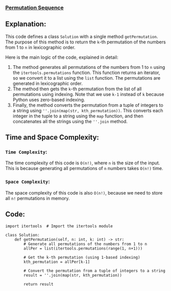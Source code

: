 ### [Permutation Sequence](https://leetcode.com/problems/permutation-sequence/description/)

## Explanation:
This code defines a class `Solution` with a single method `getPermutation`. The purpose of this method is to return the `k`-th permutation of the numbers from 1 to `n` in lexicographic order.

Here is the main logic of the code, explained in detail:

1. The method generates all permutations of the numbers from 1 to `n` using the `itertools.permutations` function. This function returns an iterator, so we convert it to a list using the `list` function. The permutations are generated in lexicographic order.
2. The method then gets the `k`-th permutation from the list of all permutations using indexing. Note that we use `k-1` instead of `k` because Python uses zero-based indexing.
3. Finally, the method converts the permutation from a tuple of integers to a string using `''.join(map(str, kth_permutation))`. This converts each integer in the tuple to a string using the `map` function, and then concatenates all the strings using the `''.join` method.

## Time and Space Complexity:
### `Time Complexity`:
The time complexity of this code is `O(n!)`, where `n` is the size of the input. This is because generating all permutations of `n` numbers takes `O(n!)` time.

### `Space Complexity`:
The space complexity of this code is also `O(n!)`, because we need to store all `n!` permutations in memory.

## Code:
```
import itertools  # Import the itertools module

class Solution:
    def getPermutation(self, n: int, k: int) -> str:
        # Generate all permutations of the numbers from 1 to n
        allPer = list(itertools.permutations(range(1, n+1)))
        
        # Get the k-th permutation (using 1-based indexing)
        kth_permutation = allPer[k-1]
        
        # Convert the permutation from a tuple of integers to a string
        result = ''.join(map(str, kth_permutation))
        
        return result
```
